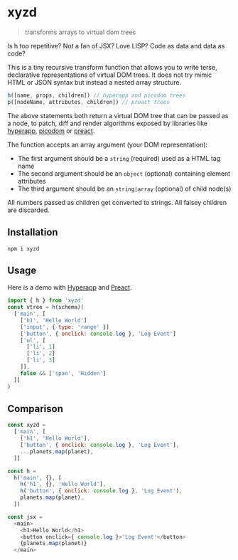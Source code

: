 # xyzd
> transforms arrays to virtual dom trees

Is h too repetitive? Not a fan of JSX? Love LISP? Code as data and data as code?

This is a tiny recursive transform function that allows you to write terse, declarative representations of virtual DOM trees. It does not try mimic HTML or JSON syntax but instead a nested array structure.

```js
h([name, props, children]) // hyperapp and picodom trees
p([nodeName, attributes, children]) // preact trees
```

The above statements both return a virtual DOM tree that can be passed as a node, to patch, diff and render algorithms exposed by libraries like [hyperapp](https://github.com/hyperapp/hyperapp), [picodom](https://github.com/picodom/picodom) or [preact](https://github.com/developit/preact).

The function accepts an array argument (your DOM representation):

- The first argument should be a `string` (required) used as a HTML tag name
- The second argument should be an `object` (optional) containing element attributes
- The third argument should be an `string|array` (optional) of child node(s)

All numbers passed as children get converted to strings. All falsey children are discarded.

## Installation

```
npm i xyzd
```

## Usage

Here is a demo with [Hyperapp](https://codepen.io/lukejacksonn/pen/BJvXvg?editors=0010) and [Preact](https://codepen.io/lukejacksonn/pen/ZvwKva?editors=0010).

```js
import { h } from 'xyzd'
const vtree = h(schema)(
  ['main', [
    ['h1', 'Hello World']
    ['input', { type: 'range' }]
    ['button', { onclick: console.log }, 'Log Event']
    ['ul', [
      ['li', 1]
      ['li', 2]
      ['li', 3]
    ]],
    false && ['span', 'Hidden']
  ]]
)
```

## Comparison

```js
const xyzd =
  ['main', [
    ['h1', 'Hello World'],
    ['button', { onclick: console.log }, 'Log Event'],
    ...planets.map(planet),
  ]]
```

```js
const h =
  h('main', {}, [
    h('h1', {}, 'Hello World'],
    h('button', { onclick: console.log }, 'Log Event'),
    planets.map(planet),
  ])
```

```js
const jsx =
  <main>
    <h1>Hello World</h1>
    <button onclick={ console.log }>'Log Event'</button>
    {planets.map(planet)}
  </main>
```
